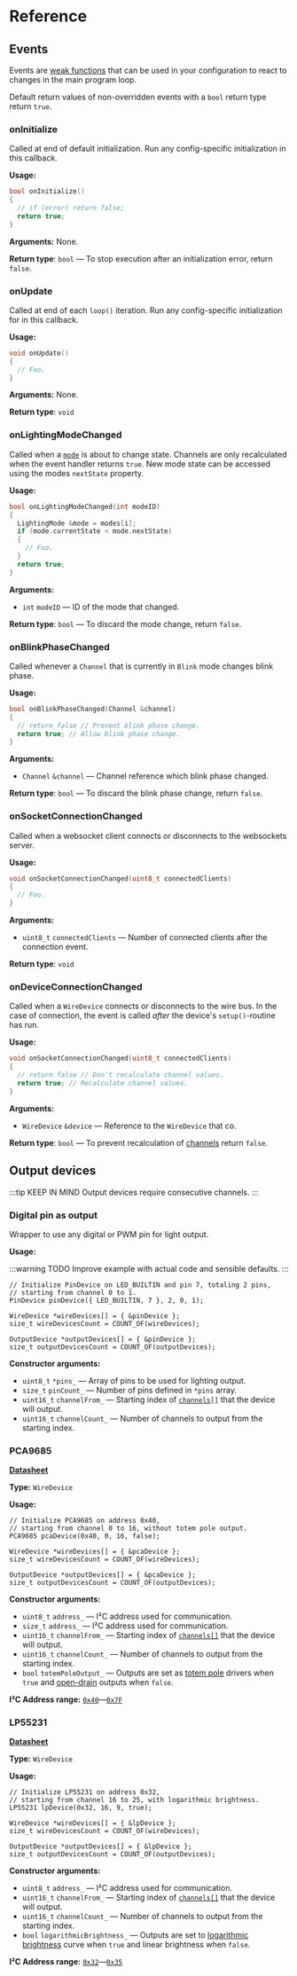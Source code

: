 # Reference

## Events

Events are [weak functions](https://en.wikipedia.org/wiki/Weak_symbol) that can be used in your configuration to react to changes in the main program loop.

Default return values of non-overridden events with a `bool` return type return `true`.
### onInitialize

Called at end of default initialization. Run any config-specific initialization in this callback.

**Usage:**

```cpp
bool onInitialize()
{
  // if (error) return false;
  return true;
}
```

**Arguments:** None.

**Return type**: `bool` — To stop execution after an initialization error, return `false`.

### onUpdate

Called at end of each `loop()` iteration. Run any config-specific initialization for in this callback.

**Usage:**

```cpp
void onUpdate()
{
  // Foo.
}
```

**Arguments:** None.

**Return type**: `void`

### onLightingModeChanged

Called when a [`mode`](/guide/#modes) is about to change state. Channels are only recalculated when the event handler returns `true`. New mode state can be accessed using the modes `nextState` property.

**Usage:**

```cpp
bool onLightingModeChanged(int modeID)
{
  LightingMode &mode = modes[i];
  if (mode.currentState < mode.nextState)
  {
    // Foo.
  }
  return true;
}
```

**Arguments:**

* `int` `modeID` — ID of the mode that changed.

**Return type**: `bool` — To discard the mode change, return `false`.

### onBlinkPhaseChanged

Called whenever a `Channel` that is currently in `Blink` mode changes blink phase.

**Usage:**

```cpp
bool onBlinkPhaseChanged(Channel &channel)
{
  // return false // Prevent blink phase change.
  return true; // Allow blink phase change.
}
```

**Arguments:**

* `Channel` `&channel` — Channel reference which blink phase changed.

**Return type**: `bool` — To discard the blink phase change, return `false`.

### onSocketConnectionChanged

Called when a websocket client connects or disconnects to the websockets server.

**Usage:**

```cpp
void onSocketConnectionChanged(uint8_t connectedClients)
{
  // Foo.
}
```

**Arguments:**

* `uint8_t` `connectedClients` — Number of connected clients after the connection event.

**Return type**: `void`

### onDeviceConnectionChanged

Called when a `WireDevice` connects or disconnects to the wire bus. In the case of connection, the event is called _after_ the device's `setup()`-routine has run.

**Usage:**

```cpp
void onSocketConnectionChanged(uint8_t connectedClients)
{
  // return false // Don't recalculate channel values.
  return true; // Recalculate channel values.
}
```

**Arguments:**

* `WireDevice` `&device` — Reference to the `WireDevice` that co.

**Return type**: `bool` — To prevent recalculation of [channels](/guide/#channels) return `false`.

## Output devices

:::tip KEEP IN MIND
Output devices require consecutive channels.
:::

### Digital pin as output

Wrapper to use any digital or PWM pin for light output.

**Usage:**

:::warning TODO
Improve example with actual code and sensible defaults.
:::

```cpp{3}
// Initialize PinDevice on LED_BUILTIN and pin 7, totaling 2 pins,
// starting from channel 0 to 1.
PinDevice pinDevice({ LED_BUILTIN, 7 }, 2, 0, 1);

WireDevice *wireDevices[] = { &pinDevice };
size_t wireDevicesCount = COUNT_OF(wireDevices);

OutputDevice *outputDevices[] = { &pinDevice };
size_t outputDevicesCount = COUNT_OF(outputDevices);
```

**Constructor arguments:**

* `uint8_t` `*pins_` — Array of pins to be used for lighting output.
* `size_t` `pinCount_` — Number of pins defined in `*pins` array.
* `uint16_t` `channelFrom_` — Starting index of [`channels[]`](/guide/#channels) that the device will output.
* `uint16_t` `channelCount_` — Number of channels to output from the starting index.

### PCA9685

[**Datasheet**](https://www.nxp.com/docs/en/data-sheet/PCA9685.pdf)

**Type:** `WireDevice`

**Usage:**

```cpp{3}
// Initialize PCA9685 on address 0x40,
// starting from channel 0 to 16, without totem pole output.
PCA9685 pcaDevice(0x40, 0, 16, false);

WireDevice *wireDevices[] = { &pcaDevice };
size_t wireDevicesCount = COUNT_OF(wireDevices);

OutputDevice *outputDevices[] = { &pcaDevice };
size_t outputDevicesCount = COUNT_OF(outputDevices);
```

**Constructor arguments:**

* `uint8_t` `address_` — I²C address used for communication.
* `size_t` `address_` — I²C address used for communication.
* `uint16_t` `channelFrom_` — Starting index of [`channels[]`](/guide/#channels) that the device will output.
* `uint16_t` `channelCount_` — Number of channels to output from the starting index.
* `bool` `totemPoleOutput_` — Outputs are set as [totem pole](https://en.wikipedia.org/wiki/Push%E2%80%93pull_output) drivers when `true` and [open-drain](https://en.wikipedia.org/wiki/Open_collector) outputs when `false`.

**I²C Address range:** [`0x40`](# "64")—[`0x7F`](# "127")

### LP55231

[**Datasheet**](https://www.ti.com/lit/ds/symlink/lp55231.pdf)

**Type:** `WireDevice`

**Usage:**

```cpp{3}
// Initialize LP55231 on address 0x32,
// starting from channel 16 to 25, with logarithmic brightness.
LP55231 lpDevice(0x32, 16, 9, true);

WireDevice *wireDevices[] = { &lpDevice };
size_t wireDevicesCount = COUNT_OF(wireDevices);

OutputDevice *outputDevices[] = { &lpDevice };
size_t outputDevicesCount = COUNT_OF(outputDevices);
```

**Constructor arguments:**

* `uint8_t` `address_` — I²C address used for communication.
* `uint16_t` `channelFrom_` — Starting index of [`channels[]`](/guide/#channels) that the device will output.
* `uint16_t` `channelCount_` — Number of channels to output from the starting index.
* `bool` `logarithmicBrightness_` — Outputs are set to [logarithmic brightness](https://learn.adafruit.com/led-tricks-gamma-correction) curve when `true` and linear brightness when `false`.

**I²C Address range:** [`0x32`](# "50")—[`0x35`](# "53")
